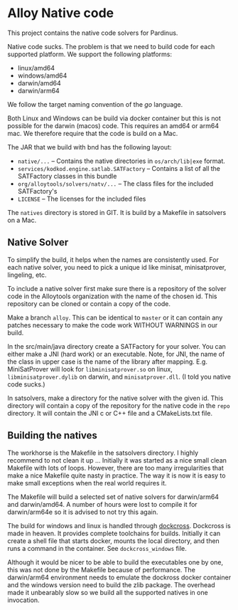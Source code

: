 # Alloy Native code

This project contains the native code solvers for Pardinus. 

Native code sucks. The problem is that we need to build code for each supported platform. We support
the following platforms:

* linux/amd64
* windows/amd64
* darwin/amd64
* darwin/arm64

We follow the target naming convention of the _go_ language.

Both Linux and Windows can be build via docker container but this is not possible for the darwin (macos) code. This
requires an amd64 or arm64 mac. We therefore require that the code is build on a Mac.

The JAR that we build with bnd has the following layout:

* `native/...` – Contains the native directories in `os/arch/lib|exe` format.
* `services/kodkod.engine.satlab.SATFactory` – Contains a list of all the SATFactory classes in this bundle
* `org/alloytools/solvers/natv/...` – The class files for the included SATFactory's
* `LICENSE` – The licenses for the included files

The `natives` directory is stored in GIT. It is build by a Makefile in satsolvers on a Mac.

## Native Solver

To simplify the build, it helps when the names are consistently used. For each native solver, you need to pick a 
unique id like minisat, minisatprover, lingeling, etc.

To include a native solver first make sure there is a repository of the solver code in the Alloytools organization
with the name of the chosen id.  This repository can be cloned or contain a copy of the code. 

Make a branch `alloy`. This can be identical to `master` or it can contain any patches necessary to make the code 
work WITHOUT WARNINGS in our build.

In the src/main/java directory create a SATFactory for your solver. You can either make a JNI (hard work) or
an executable. Note, for JNI, the name of the class in upper case is the name of the library after mapping. E.g.
MiniSatProver will look for `libminisatprover.so` on linux, `libminisatprover.dylib` on darwin, and
`minisatprover.dll`. (I told you native code sucks.)

In satsolvers, make a directory for the native solver with the given id. This directory will contain a copy of the
repository for the native code in the `repo` directory. It will contain the JNI c or C++ file and a CMakeLists.txt
file.


## Building the natives

The workhorse is the Makefile in the satsolvers directory. I highly recommend to not clean it up ... Initially it
was started as a nice small clean Makefile with lots of loops. However, there are too many irregularities
that make a nice Makefile quite nasty in practice. The way it is now it is easy to make small exceptions
when the real world requires it.

The Makefile will build a selected set of native solvers for darwin/arm64 and darwin/amd64. A number of hours
were lost to compile it for darwin/arm64e so it is advised to not try this again.

The build for windows and linux is handled through [dockcross][1]. Dockcross is made in heaven. It provides
complete toolchains for builds. Initially it can create a shell file that starts docker, mounts the local
directory, and then runs a command in the container. See `dockcross_windows` file.

Although it would be nicer to be able to build the executables one by one, this was not done by the Makefile
because of performance. The darwin/arm64 environment needs to emulate the dockross docker container and 
the windows version need to build the zlib package. The overhead made it unbearably slow so we build
all the supported natives in one invocation.















[1]: https://github.com/dockcross/dockcross




